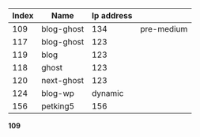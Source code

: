 
| Index | Name       | Ip address |            |
| ----- | ---------- | ---------- | ---------- |
| 109   | blog-ghost | 134        | pre-medium |
| 117   | blog-ghost | 123        |            |
| 119   | blog       | 123        |            |
| 118   | ghost      | 123        |            |
| 120   | next-ghost | 123        |            |
| 124   | blog-wp    | dynamic    |            |
| 156   | petking5   | 156        |            |

**109**
